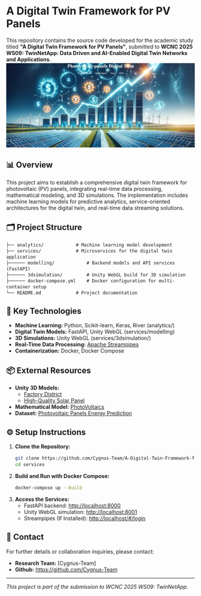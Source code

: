 # A Digital Twin Framework for PV Panels

This repository contains the source code developed for the academic study titled **"A Digital Twin Framework for PV Panels"**, submitted to **WCNC 2025 WS09: TwinNetApp: Data Driven and AI-Enabled Digital Twin Networks and Applications**.
![img.png](images/app.png)
## 📊 Overview
This project aims to establish a comprehensive digital twin framework for photovoltaic (PV) panels, integrating real-time data processing, mathematical modeling, and 3D simulations. The implementation includes machine learning models for predictive analytics, service-oriented architectures for the digital twin, and real-time data streaming solutions.

## 🗂️ Project Structure

```
├── analytics/            # Machine learning model development
├── services/             # Microservices for the digital twin application
├────── modelling/            # Backend models and API services (FastAPI)
├────── 3dsimulation/         # Unity WebGL build for 3D simulation
├────── docker-compose.yml    # Docker configuration for multi-container setup
└── README.md             # Project documentation
```
## 🚀 Key Technologies
- **Machine Learning:** Python, Scikit-learn, Keras, River  (analytics/)
- **Digital Twin Models:** FastAPI, Unity WebGL (services/modelling)
- **3D Simulations:** Unity WebGL (services/3dsimulation/)
- **Real-Time Data Processing:** [Apache Streampipes](https://streampipes.apache.org/docs/try-installation/)
- **Containerization:** Docker, Docker Compose

## 📦 External Resources
- **Unity 3D Models:**
  - [Factory District](https://assetstore.unity.com/packages/3d/environments/factory-district-78107)
  - [High-Quality Solar Panel](https://assetstore.unity.com/packages/3d/props/industrial/high-quality-solar-panel-175231)
- **Mathematical Model:** [PhotoVoltaics](https://github.com/christiankral/PhotoVoltaics)
- **Dataset:** [Photovoltaic Panels Energy Prediction](https://github.com/rosameo/Photovoltaic-panels-energy-prediction)

## ⚙️ Setup Instructions
1. **Clone the Repository:**
   ```bash
   git clone https://github.com/Cygnus-Team/A-Digital-Twin-Framework-for-PV-Panels.git
   cd services
   ```
2. **Build and Run with Docker Compose:**
   ```bash
   docker-compose up --build
   ```
3. **Access the Services:**
   - FastAPI backend: [http://localhost:8000](http://localhost:8000)
   - Unity WebGL simulation: [http://localhost:8001](http://localhost:8001)
   - Streampipes (If Installed): [http://localhost/#/login](http://localhost/#/login)

## 📧 Contact
For further details or collaboration inquiries, please contact:

- **Research Team:** [Cygnus-Team]
- **Github:** https://github.com/Cygnus-Team

---
*This project is part of the submission to WCNC 2025 WS09: TwinNetApp.*

